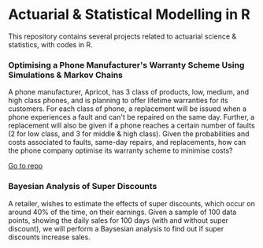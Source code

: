 # Actuarial & Statistical Modelling in R

This repository contains several projects related to actuarial science & statistics, with codes in R.

### Optimising a Phone Manufacturer's Warranty Scheme Using Simulations & Markov Chains
A phone manufacturer, Apricot, has 3 class of products, low, medium, and high class phones, and is planning to offer lifetime warranties for its customers. For each class of phone, a replacement will be issued when a phone experiences a fault and can't be repaired on the same day. Further, a replacement will also be given if a phone reaches a certain number of faults (2 for low class, and 3 for middle & high class). Given the probabilities and costs associated to faults, same-day repairs, and replacements, how can the phone company optimise its warranty scheme to minimise costs?

[Go to repo](https://github.com/Gianatmaja/Actuarial-Statistical-Modelling-in-R/tree/main/Apricot-Phones)


### Bayesian Analysis of Super Discounts
A retailer, wishes to estimate the effects of super discounts, which occur on around 40% of the time, on their earnings. Given a sample of 100 data points, showing the daily sales for 100 days (with and without super discount), we will perform a Baysesian analysis to find out if super discounts increase sales. 

